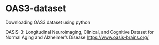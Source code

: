 # OAS3-dataset
Downloading OAS3 dataset using python

OASIS-3: Longitudinal Neuroimaging, Clinical, and Cognitive Dataset for Normal Aging and Alzheimer’s Disease
https://www.oasis-brains.org/
